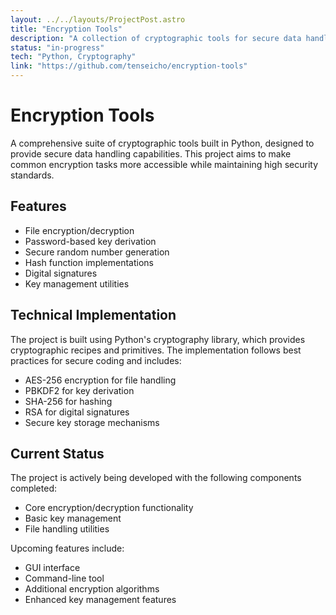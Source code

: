 ```yaml
---
layout: ../../layouts/ProjectPost.astro
title: "Encryption Tools"
description: "A collection of cryptographic tools for secure data handling"
status: "in-progress"
tech: "Python, Cryptography"
link: "https://github.com/tenseicho/encryption-tools"
---
```


# Encryption Tools

A comprehensive suite of cryptographic tools built in Python, designed to provide secure data handling capabilities. This project aims to make common encryption tasks more accessible while maintaining high security standards.

## Features

- File encryption/decryption
- Password-based key derivation
- Secure random number generation
- Hash function implementations
- Digital signatures
- Key management utilities

## Technical Implementation

The project is built using Python's cryptography library, which provides cryptographic recipes and primitives. The implementation follows best practices for secure coding and includes:

- AES-256 encryption for file handling
- PBKDF2 for key derivation
- SHA-256 for hashing
- RSA for digital signatures
- Secure key storage mechanisms

## Current Status

The project is actively being developed with the following components completed:
- Core encryption/decryption functionality
- Basic key management
- File handling utilities

Upcoming features include:
- GUI interface
- Command-line tool
- Additional encryption algorithms
- Enhanced key management features 